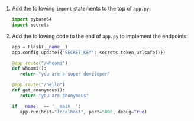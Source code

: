 1. Add the following `import` statements to the top of `app.py`:

   ```python
   import pybase64
   import secrets
   ```

1. Add the following code to the end of `app.py` to implement the endpoints:

   ```python
   app = Flask(__name__)
   app.config.update({'SECRET_KEY': secrets.token_urlsafe()})

   @app.route("/whoami")
   def whoami():
      return "you are a super developer"

   @app.route("/hello")
   def get_anonymous():
      return "you are anonymous"

   if __name__ == '__main__':
      app.run(host="localhost", port=5000, debug=True)
   ```
